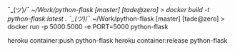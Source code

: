 ¯\_(ツ)_/¯ ~/Work/python-flask [master] [tade@zero] > docker build -t python-flask:latest .
¯\_(ツ)_/¯ ~/Work/python-flask [master] [tade@zero] > docker run -p 5000:5000 -e PORT=5000 python-flask


heroku container:push python-flask
heroku container:release python-flask